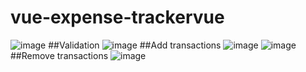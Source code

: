# vue-expense-trackervue
![image](https://github.com/user-attachments/assets/3594db26-4bb5-47f4-9e23-7bbf90fbad0a)
##Validation
![image](https://github.com/user-attachments/assets/27fe8e3f-0b9d-4b31-a725-aad33ab36cc9)
##Add transactions
![image](https://github.com/user-attachments/assets/d7ec362f-5fea-4cb4-bef6-4d83c8e403eb)
![image](https://github.com/user-attachments/assets/50a3fd66-b1d9-4df3-9b5c-9344b683e23d)
##Remove transactions
![image](https://github.com/user-attachments/assets/f86411aa-8e99-4e40-a5ed-43e7d5d03f63)
